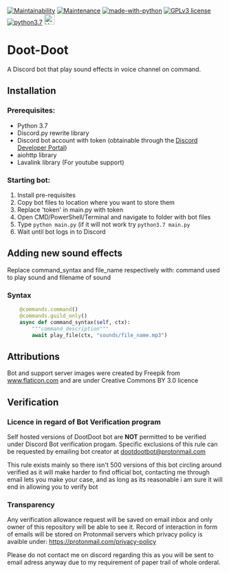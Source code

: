 [![Maintainability](https://api.codeclimate.com/v1/badges/347e0974b306643c3f82/maintainability)](https://codeclimate.com/github/ks00908/doot-doot/maintainability) [![Maintenance](https://img.shields.io/badge/Maintained%3F-yes-green.svg)](https://GitHub.com/Naereen/StrapDown.js/graphs/commit-activity) [![made-with-python](https://img.shields.io/badge/Made%20with-Python-1f425f.svg)](https://www.python.org/)  [![GPLv3 license](https://img.shields.io/badge/License-GPLv3-blue.svg)](http://perso.crans.org/besson/LICENSE.html) [![python3.7](https://img.shields.io/badge/python-3.7-blue.svg)](https://img.shields.io/badge/python-3.7-blue.svg) <img src="https://canary.discordapp.com//assets/45cd06af582dcd3c6b79370b4e3630de.svg" alt="Verified Discord Developer" width="24" height="24" title="Discord Verified Developer">
# Doot-Doot
A Discord bot that play sound effects in voice channel on command.


## Installation

### Prerequisites:
  * Python 3.7
  * Discord.py rewrite library
  * Discord bot account with token (obtainable through the [Discord Developer Portal](https://discordapp.com/developers/applications/))
  * aiohttp library
  * Lavalink library (For youtube support)
  
### Starting bot:
  1. Install pre-requisites
  2. Copy bot files to location where you want to store them
  3. Replace 'token' in main.py with token
  4. Open CMD/PowerShell/Terminal and navigate to folder with bot files
  5. Type ``python main.py`` (if it will not work try ``python3.7 main.py``
  6. Wait until bot logs in to Discord
  
  
## Adding new sound effects
Replace command_syntax and file_name respectively with: command used to play sound and filename of sound
### Syntax
```py
    @commands.command()
    @commands.guild_only()
    async def command_syntax(self, ctx):
        """command_description"""
        await play_file(ctx, "sounds/file_name.mp3")
```
## Attributions

Bot and support server images were created by Freepik from www.flaticon.com and are under Creative Commons BY 3.0 licence


## Verification

### Licence in regard of Bot Verification program
Self hosted versions of DootDoot bot are **NOT** permitted to be verified under Discord Bot verification progam. Specific exclusions of this rule can be requested by emailing bot creator at dootdootbot@protonmail.com 

This rule exists mainly so there isn't 500 versions of this bot circling around verified as it will make harder to find official bot, contacting me through email lets you make your case, and as long as its reasonable i am sure it will end in allowing you to verify bot

### Transparency

Any verification allowance request will be saved on email inbox and only owner of this repository will be able to see it. Record of interaction in form of emails will be stored on Protonmail servers which privacy policy is avaible under: https://protonmail.com/privacy-policy

Please do not contact me on discord regarding this as you will be sent to email adress anyway due to my requirement of paper trail of whole orderal.

